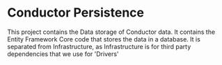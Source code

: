 # Conductor Persistence
This project contains the Data storage of Conductor data. It contains the Entity Framework Core code that stores the data
in a database. It is separated from Infrastructure, as Infrastructure is for third party dependencies that we use for 'Drivers'